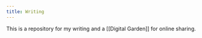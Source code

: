 ```yaml
---
title: Writing
---
```


This is a repository for my writing and a [[Digital Garden]] for online sharing.